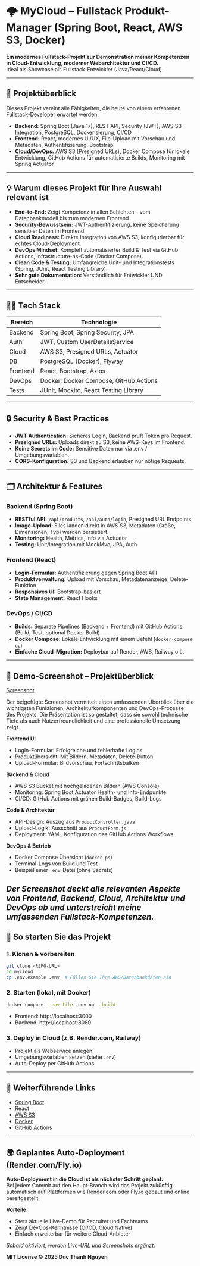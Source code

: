 # 🌩️ MyCloud – Fullstack Produkt-Manager (Spring Boot, React, AWS S3, Docker)

**Ein modernes Fullstack-Projekt zur Demonstration meiner Kompetenzen in Cloud-Entwicklung, moderner Webarchitektur und CI/CD.**  
Ideal als Showcase als Fullstack-Entwickler (Java/React/Cloud).

---

## 🚀 Projektüberblick

Dieses Projekt vereint alle Fähigkeiten, die heute von einem erfahrenen Fullstack-Developer erwartet werden:

- **Backend:** Spring Boot (Java 17), REST API, Security (JWT), AWS S3 Integration, PostgreSQL, Dockerisierung, CI/CD
- **Frontend:** React, modernes UI/UX, File-Upload mit Vorschau und Metadaten, Authentifizierung, Bootstrap
- **Cloud/DevOps:** AWS S3 (Presigned URLs), Docker Compose für lokale Entwicklung, GitHub Actions für automatisierte Builds, Monitoring mit Spring Actuator

---

## 💡 Warum dieses Projekt für Ihre Auswahl relevant ist

- **End-to-End:** Zeigt Kompetenz in allen Schichten – vom Datenbankmodell bis zum modernen Frontend.
- **Security-Bewusstsein:** JWT-Authentifizierung, keine Speicherung sensibler Daten im Frontend.
- **Cloud Readiness:** Direkte Integration von AWS S3, konfigurierbar für echtes Cloud-Deployment.
- **DevOps Mindset:** Komplett automatisierter Build & Test via GitHub Actions, Infrastructure-as-Code (Docker Compose).
- **Clean Code & Testing:** Umfangreiche Unit- und Integrationstests (Spring, JUnit, React Testing Library).
- **Sehr gute Dokumentation:** Verständlich für Entwickler UND Entscheider.

---

## 🧑‍💻 Tech Stack

| Bereich    | Technologie                         |
| ---------- | ----------------------------------- |
| Backend    | Spring Boot, Spring Security, JPA   |
| Auth       | JWT, Custom UserDetailsService      |
| Cloud      | AWS S3, Presigned URLs, Actuator    |
| DB         | PostgreSQL (Docker), Flyway         |
| Frontend   | React, Bootstrap, Axios             |
| DevOps     | Docker, Docker Compose, GitHub Actions |
| Tests      | JUnit, Mockito, React Testing Library |

---

## 🔒 Security & Best Practices

- **JWT Authentication:** Sicheres Login, Backend prüft Token pro Request.
- **Presigned URLs:** Uploads direkt zu S3, keine AWS-Keys im Frontend.
- **Keine Secrets im Code:** Sensitive Daten nur via .env / Umgebungsvariablen.
- **CORS-Konfiguration:** S3 und Backend erlauben nur nötige Requests.

---

## 🗂️ Architektur & Features

### Backend (Spring Boot)

- **RESTful API:** `/api/products`, `/api/auth/login`, Presigned URL Endpoints
- **Image-Upload:** Files landen direkt in AWS S3, Metadaten (Größe, Dimensionen, Typ) werden persistiert.
- **Monitoring:** Health, Metrics, Info via Actuator
- **Testing:** Unit/Integration mit MockMvc, JPA, Auth

### Frontend (React)

- **Login-Formular:** Authentifizierung gegen Spring Boot API
- **Produktverwaltung:** Upload mit Vorschau, Metadatenanzeige, Delete-Funktion
- **Responsives UI:** Bootstrap-basiert
- **State Management:** React Hooks

### DevOps / CI/CD

- **Builds:** Separate Pipelines (Backend + Frontend) mit GitHub Actions (Build, Test, optional Docker Build)
- **Docker Compose:** Lokale Entwicklung mit einem Befehl (`docker-compose up`)
- **Einfache Cloud-Migration:** Deploybar auf Render, AWS, Railway o.ä.

---
## 📝 Demo-Screenshot – Projektüberblick

[Screenshot](./access/scrennshot/demo-screenshot.pdf)

Der beigefügte Screenshot vermittelt einen umfassenden Überblick über die wichtigsten Funktionen, Architekturkomponenten und DevOps-Prozesse des Projekts. Die Präsentation ist so gestaltet, dass sie sowohl technische Tiefe als auch Nutzerfreundlichkeit und eine professionelle Umsetzung zeigt.

**Frontend UI**
- Login-Formular: Erfolgreiche und fehlerhafte Logins
- Produktübersicht: Mit Bildern, Metadaten, Delete-Button
- Upload-Formular: Bildvorschau, Fortschrittsbalken

**Backend & Cloud**
- AWS S3 Bucket mit hochgeladenen Bildern (AWS Console)
- Monitoring: Spring Boot Actuator Health- und Info-Endpunkte
- CI/CD: GitHub Actions mit grünen Build-Badges, Build-Logs

**Code & Architektur**
- API-Design: Auszug aus `ProductController.java`
- Upload-Logik: Ausschnitt aus `ProductForm.js`
- Deployment: YAML-Konfiguration des GitHub Actions Workflows

**DevOps & Betrieb**
- Docker Compose Übersicht (`docker ps`)
- Terminal-Logs von Build und Test
- Beispiel einer `.env`-Datei (ohne Secrets)

*Der Screenshot deckt alle relevanten Aspekte von Frontend, Backend, Cloud, Architektur und DevOps ab und unterstreicht meine umfassenden Fullstack-Kompetenzen.*
---

## 🏁 So starten Sie das Projekt

### 1. Klonen & vorbereiten

```bash
git clone <REPO-URL>
cd mycloud
cp .env.example .env  # Füllen Sie Ihre AWS/Datenbankdaten ein
```

### 2. Starten (lokal, mit Docker)

```bash
docker-compose --env-file .env up --build
```
- Frontend: http://localhost:3000
- Backend: http://localhost:8080

### 3. Deploy in Cloud (z.B. Render.com, Railway)

- Projekt als Webservice anlegen
- Umgebungsvariablen setzen (siehe `.env`)
- Auto-Deploy per GitHub Actions

---

## 📄 Weiterführende Links

- [Spring Boot](https://spring.io/projects/spring-boot)
- [React](https://react.dev/)
- [AWS S3](https://aws.amazon.com/s3/)
- [Docker](https://www.docker.com/)
- [GitHub Actions](https://github.com/features/actions)

---

## 🌍 Geplantes Auto-Deployment (Render.com/Fly.io)

**Auto-Deployment in die Cloud ist als nächster Schritt geplant:**  
Bei jedem Commit auf den Haupt-Branch wird das Projekt zukünftig automatisch auf Plattformen wie Render.com oder Fly.io gebaut und online bereitgestellt.

**Vorteile:**  
- Stets aktuelle Live-Demo für Recruiter und Fachteams
- Zeigt DevOps-Kenntnisse (CI/CD, Cloud Native)
- Einfach erweiterbar für weitere Cloud-Anbieter

*Sobald aktiviert, werden Live-URL und Screenshots ergänzt.*

**MIT License © 2025 Duc Thanh Nguyen**
